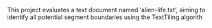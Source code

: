 This project evaluates a text document named ‘alien-life.txt’, aiming to identify all potential segment boundaries using the TextTiling algorith